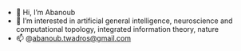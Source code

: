 - 🌱 Hi, I’m Abanoub
- 🌱 I’m interested in artificial general intelligence, neuroscience and computational topology, integrated information theory, nature
- 📫 @abanoub.twadros@gmail.com

<!---
Abanobbb/Abanobbb is a ✨ special ✨ repository because its `README.md` (this file) appears on your GitHub profile.
You can click the Preview link to take a look at your changes.
--->
